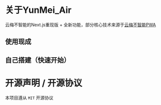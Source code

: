 # 关于YunMei_Air
云梅不智能的Next.js重现版 + 全新功能，部分核心技术来源于[云梅不智能PWA](https://github.com/zxy19/yunmei_unintelligent_pwa)

## 使用现成

## 自己搭建（快速开始）

# 开源声明 / 开源协议

本项目遵从 `MIT` 开源协议
